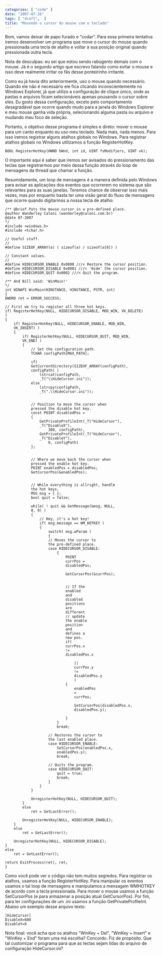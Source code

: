 ```yaml
---
categories: [ "code" ]
date: "2007-07-26"
tags: [ "draft",  ]
title: "Movendo o cursor do mouse com o teclado"
---
```

Bom, vamos deixar de papo furado e "codar". Para essa primeira tentativa
iremos desenvolver um programa que move o cursor do mouse quando
pressionada uma tecla de atalho e voltar à sua posição original quando
pressionada outra tecla.

Nota de desculpas: eu sei que estou sendo rabugento demais com o
mouse. Já é o segundo artigo que escrevo falando como evitar o mouse
e isso deve realmente irritar os fãs desse ponteirinho irritante.

Como eu já havia dito anteriormente, uso o mouse quando
necessário. Quando ele não é necessário ele fica clicando
inconscientemente no Windows Explorer, já que utilizo a configuração
de clique único, onde as pastas e arquivos ficam selecionáveis apenas
pousando o cursor sobre eles. Eu gosto dessa configuração, exceto
pelo comportamento desagradável que ocorre quando mudo para a janela
do Windows Explorer e meu mouse ganha vida própria, selecionando alguma
pasta ou arquivo e mudando meu foco de seleção.

Portanto, o objetivo desse programa é simples e direto: mover o mouse
para um canto enquanto eu uso meu teclado. Nada mais, nada menos. Para
isso iremos registrar alguns atalhos globais no Windows. Para registrar
atalhos globais no Windows utilizamos a função RegisterHotKey.

    BOOL RegisterHotKey(HWND hWnd, int id, UINT fsModifiers, UINT vk);

O importante aqui é saber que iremos ser avisados do pressionamento
das teclas que registrarmos por meio dessa função através do loop de
mensagens da thread que chamar a função.

Resumidamente, um loop de mensagens é a maneira definida pelo Windows
para avisar as aplicações dos eventos que ocorrerem no sistema que
são relevantes para as suas janelas. Teremos chance de observar isso
mais vezes, mas por enquanto basta ter uma visão geral do fluxo de
mensagens que ocorre quando digitarmos a nossa tecla de atalho:

    /** @brief Puts the mouse cursor in a pre-defined place.
    @author Wanderley Caloni (wanderley@caloni.com.br)
    @date 07-2007
    */
    #include <windows.h>
    #include <tchar.h>
    
    // Useful stuff.
    //
    #define SIZEOF_ARRAY(a) ( sizeof(a) / sizeof(a[0]) )
    
    // Constant values.
    //
    #define HIDECURSOR_ENABLE 0x0000 ///< Restore the cursor position.
    #define HIDECURSOR_DISABLE 0x0001 ///< 'Hide' the cursor position.
    #define HIDECURSOR_QUIT 0x0002 ///< Quit the program.
    
    /** And Bill said: 'WinMain!'
    */
    int WINAPI WinMain(HINSTANCE, HINSTANCE, PSTR, int)
    {
	DWORD ret = ERROR_SUCCESS;
    
	// First we try to register all three hot keys.
	if( RegisterHotKey(NULL, HIDECURSOR_DISABLE, MOD_WIN, VK_DELETE)
	)
	{
		if( RegisterHotKey(NULL, HIDECURSOR_ENABLE, MOD_WIN,
		VK_INSERT) )
		{
			if( RegisterHotKey(NULL, HIDECURSOR_QUIT, MOD_WIN,
			VK_END) )
			{
				// Set the configuration path.
				TCHAR configPath[MAX_PATH];
    
				if(
				GetCurrentDirectory(SIZEOF_ARRAY(configPath),
				configPath) )
					lstrcat(configPath,
					_T("\\HideCursor.ini"));
				else
					lstrcpy(configPath,
					_T(".\\HideCursor.ini"));
    
				
				// Position to move the cursor when
				pressed the disable hot key.
				const POINT disabledPos = 
				{
					GetPrivateProfileInt(_T("HideCursor"),
					_T("DisableX"), 
						300, configPath),
					GetPrivateProfileInt(_T("HideCursor"),
					_T("DisableY"), 
						0, configPath)
				};
    
				
				// Where we move back the cursor when
				pressed the enable hot key.
				POINT enabledPos = disabledPos;
				GetCursorPos(&enabledPos);
    
				
				// While everything is allright, handle
				the hot keys.
				MSG msg = { };
				bool quit = false;
				
				while( ! quit && GetMessage(&msg, NULL,
				0, 0) )
				{
					// Hey, it's a hot key!
					if( msg.message == WM_HOTKEY )
					{
						switch( msg.wParam )
						{
						// Moves the cursor to
						the pre-defined place.
						case HIDECURSOR_DISABLE:
							{
								POINT
								currPos =
								disabledPos;
								
								GetCursorPos(&currPos);
								
    
								// If the
								enabled
								and
								disabled
								positions
								are
								different
								// update
								the enable
								position
								and
								defines a
								new pos.
								if(
								currPos.x
								!=
								disabledPos.x
								
									||
									currPos.y
									!=
									disabledPos.y
									)
								{
									enabledPos
									=
									currPos;
									
									SetCursorPos(disabledPos.x,
									disabledPos.y);
									
								}
							}
							break;
    
						// Restores the cursor to
						the last enabled place.
						case HIDECURSOR_ENABLE:
							SetCursorPos(enabledPos.x,
							enabledPos.y);
							break;
    
						// Quits the program.
						case HIDECURSOR_QUIT:
							quit = true;
							break;
						}
					}
				}
				
				UnregisterHotKey(NULL, HIDECURSOR_QUIT);
			}
			else 
				ret = GetLastError();
    
			UnregisterHotKey(NULL, HIDECURSOR_ENABLE);
		}
		else 
			ret = GetLastError();
		
		UnregisterHotKey(NULL, HIDECURSOR_DISABLE);
	}
	else 
		ret = GetLastError();
    
	return ExitProcess(ret), ret;
    } 
    

Como você pode ver o código não tem muitos segredos. Para registrar
os atalhos, usamos a função RegisterHotKey. Para manipular os eventos
usamos o tal loop de mensagens e manipulamos a mensagem WMHOTKEY de acordo
com a tecla pressionada. Para mover o mouse usamos a função SetCursorPos
(e para armazenar a posição atual GetCursorPos). Por fim, para ler
configurações de um .ini usamos a função GetPrivateProfileInt. Abaixo
um exemplo desse arquivo texto:

    [HideCursor]
    DisableX=600
    DisableY=0

Nota final: você acha que os atalhos "WinKey + Del", "WinKey + Insert"
e "WinKey + End" foram uma má escolha? Concordo. Fiz de propósito. Que
tal customizar o programa para que as teclas sejam lidas do arquivo de
configuração HideCursor.ini?
